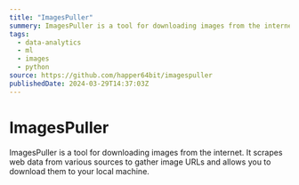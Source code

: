 ```yaml
---
title: "ImagesPuller"
summery: ImagesPuller is a tool for downloading images from the internet. It scrapes web data from various sources to gather image URLs and allows you to download them to your local machine.
tags:
  - data-analytics
  - ml
  - images
  - python
source: https://github.com/happer64bit/imagespuller
publishedDate: 2024-03-29T14:37:03Z
---
```


# ImagesPuller

ImagesPuller is a tool for downloading images from the internet. It scrapes web data from various sources to gather image URLs and allows you to download them to your local machine.
